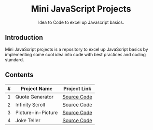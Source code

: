 <h1 align="center">Mini JavaScript Projects</h1>
<p align="center">Idea to Code to excel up Javascript basics.</p>

## Introduction

<p>
Mini JavaScript projects is a repository to excel up JavaScript basics by implementing some cool idea into code with best practices and coding standard.
</p>

## Contents
| # | Project Name | Project Link |
|---| ------------ | ------------ |
1 | Quote Generator | [Source Code](./quote-generator) |
2 | Infinity Scroll | [Source Code](./infinity-scroll) |
3 | Picture-in-Picture | [Source Code](./picture-in-picture) |
4 | Joke Teller | [Source Code](./joke-teller) |